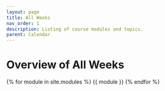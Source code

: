 ```yaml
---
layout: page
title: All Weeks
nav_order: 1
description: Listing of course modules and topics.
parent: Calendar
---
```


# Overview of All Weeks

{% for module in site.modules %}
{{ module }}
{% endfor %}